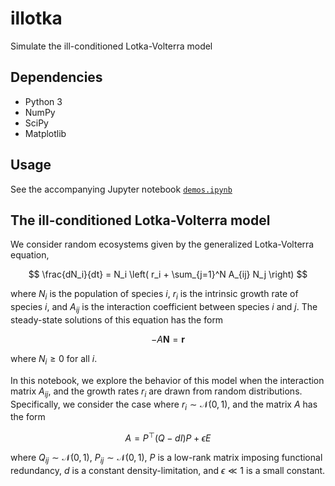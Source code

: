 # illotka

Simulate the ill-conditioned Lotka-Volterra model

## Dependencies

+ Python 3
+ NumPy
+ SciPy
+ Matplotlib

## Usage

See the accompanying Jupyter notebook [`demos.ipynb`](demos.ipynb)


## The ill-conditioned Lotka-Volterra model

We consider random ecosystems given by the generalized Lotka-Volterra equation,

$$
    \frac{dN_i}{dt} = N_i \left( r_i + \sum_{j=1}^N A_{ij} N_j \right)
$$

where $N_i$ is the population of species $i$, $r_i$ is the intrinsic growth rate of species $i$, and $A_{ij}$ is the interaction coefficient between species $i$ and $j$. The steady-state solutions of this equation has the form

$$
    -A \mathbf{N} = \mathbf{r}
$$

where $N_i \geq 0$ for all $i$.

In this notebook, we explore the behavior of this model when the interaction matrix $A_{ij}$, and the growth rates $r_i$ are drawn from random distributions. Specifically, we consider the case where $r_i \sim \mathcal{N}(0,1)$, and the matrix $A$ has the form

$$
    A = P^\top (Q - d I) P + \epsilon E
$$

where $Q_{ij} \sim \mathcal{N}(0,1)$, $P_{ij} \sim \mathcal{N}(0,1)$, $P$ is a low-rank matrix imposing functional redundancy, $d$ is a constant density-limitation, and $\epsilon \ll 1$ is a small constant.


